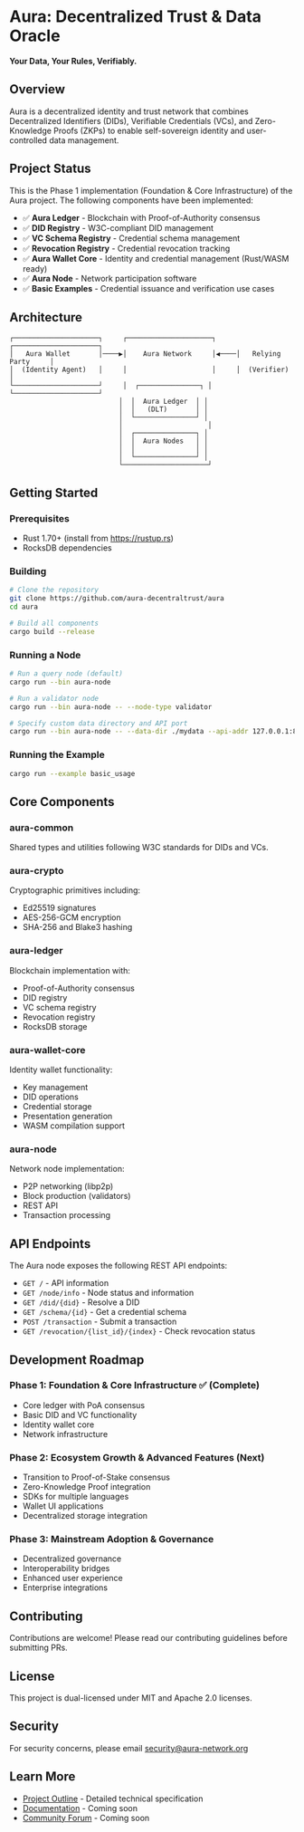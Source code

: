 # Aura: Decentralized Trust & Data Oracle

**Your Data, Your Rules, Verifiably.**

## Overview

Aura is a decentralized identity and trust network that combines Decentralized Identifiers (DIDs), Verifiable Credentials (VCs), and Zero-Knowledge Proofs (ZKPs) to enable self-sovereign identity and user-controlled data management.

## Project Status

This is the Phase 1 implementation (Foundation & Core Infrastructure) of the Aura project. The following components have been implemented:

- ✅ **Aura Ledger** - Blockchain with Proof-of-Authority consensus
- ✅ **DID Registry** - W3C-compliant DID management
- ✅ **VC Schema Registry** - Credential schema management
- ✅ **Revocation Registry** - Credential revocation tracking
- ✅ **Aura Wallet Core** - Identity and credential management (Rust/WASM ready)
- ✅ **Aura Node** - Network participation software
- ✅ **Basic Examples** - Credential issuance and verification use cases

## Architecture

```
┌─────────────────────┐     ┌─────────────────────┐     ┌─────────────────────┐
│   Aura Wallet       │────▶│    Aura Network     │◀────│   Relying Party     │
│  (Identity Agent)   │     │                     │     │  (Verifier)         │
└─────────────────────┘     │  ┌───────────────┐ │     └─────────────────────┘
                           │  │  Aura Ledger  │ │
                           │  │   (DLT)       │ │
                           │  └───────────────┘ │
                           │                     │
                           │  ┌───────────────┐ │
                           │  │  Aura Nodes   │ │
                           │  │               │ │
                           │  └───────────────┘ │
                           └─────────────────────┘
```

## Getting Started

### Prerequisites

- Rust 1.70+ (install from https://rustup.rs)
- RocksDB dependencies

### Building

```bash
# Clone the repository
git clone https://github.com/aura-decentraltrust/aura
cd aura

# Build all components
cargo build --release
```

### Running a Node

```bash
# Run a query node (default)
cargo run --bin aura-node

# Run a validator node
cargo run --bin aura-node -- --node-type validator

# Specify custom data directory and API port
cargo run --bin aura-node -- --data-dir ./mydata --api-addr 127.0.0.1:8081
```

### Running the Example

```bash
cargo run --example basic_usage
```

## Core Components

### aura-common
Shared types and utilities following W3C standards for DIDs and VCs.

### aura-crypto
Cryptographic primitives including:
- Ed25519 signatures
- AES-256-GCM encryption
- SHA-256 and Blake3 hashing

### aura-ledger
Blockchain implementation with:
- Proof-of-Authority consensus
- DID registry
- VC schema registry
- Revocation registry
- RocksDB storage

### aura-wallet-core
Identity wallet functionality:
- Key management
- DID operations
- Credential storage
- Presentation generation
- WASM compilation support

### aura-node
Network node implementation:
- P2P networking (libp2p)
- Block production (validators)
- REST API
- Transaction processing

## API Endpoints

The Aura node exposes the following REST API endpoints:

- `GET /` - API information
- `GET /node/info` - Node status and information
- `GET /did/{did}` - Resolve a DID
- `GET /schema/{id}` - Get a credential schema
- `POST /transaction` - Submit a transaction
- `GET /revocation/{list_id}/{index}` - Check revocation status

## Development Roadmap

### Phase 1: Foundation & Core Infrastructure ✅ (Complete)
- Core ledger with PoA consensus
- Basic DID and VC functionality
- Identity wallet core
- Network infrastructure

### Phase 2: Ecosystem Growth & Advanced Features (Next)
- Transition to Proof-of-Stake consensus
- Zero-Knowledge Proof integration
- SDKs for multiple languages
- Wallet UI applications
- Decentralized storage integration

### Phase 3: Mainstream Adoption & Governance
- Decentralized governance
- Interoperability bridges
- Enhanced user experience
- Enterprise integrations

## Contributing

Contributions are welcome! Please read our contributing guidelines before submitting PRs.

## License

This project is dual-licensed under MIT and Apache 2.0 licenses.

## Security

For security concerns, please email security@aura-network.org

## Learn More

- [Project Outline](proj_outline.md) - Detailed technical specification
- [Documentation](https://docs.aura-network.org) - Coming soon
- [Community Forum](https://forum.aura-network.org) - Coming soon